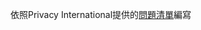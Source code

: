 依照Privacy International提供的[問題清單](https://www.privacyinternational.org/sites/default/files/sopquestions.pdf)編寫
